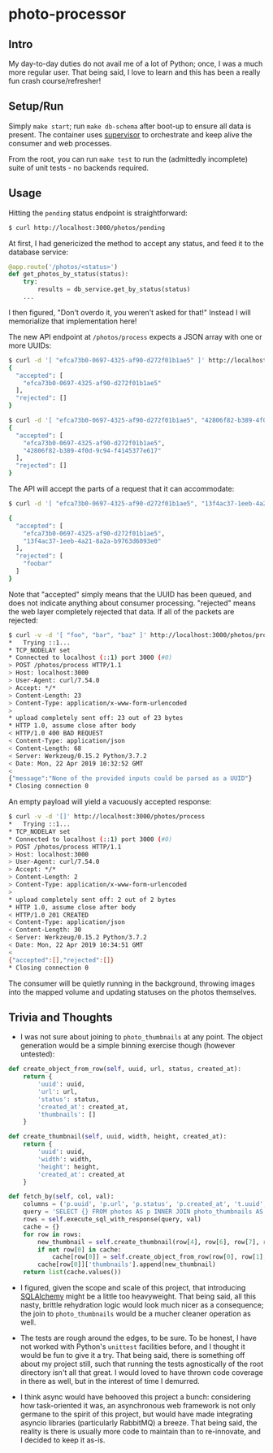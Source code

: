 # photo-processor

## Intro

My day-to-day duties do not avail me of a lot of Python; once, I was a much more
regular user. That being said, I love to learn and this has been a really fun
crash course/refresher!

## Setup/Run

Simply `make start`; run `make db-schema` after boot-up to ensure all data is
present. The container uses [supervisor](http://supervisord.org/) to orchestrate
and keep alive the consumer and web processes.

From the root, you can run `make test` to run the (admittedly incomplete) suite
of unit tests - no backends required.

## Usage
Hitting the `pending` status endpoint is straightforward:

```bash
$ curl http://localhost:3000/photos/pending
```

At first, I had genericized the method to accept any status, and feed it to the
database service:

```python
@app.route('/photos/<status>')
def get_photos_by_status(status):
    try:
        results = db_service.get_by_status(status)
    ...
```

I then figured, "Don't overdo it, you weren't asked for that!" Instead I will
memorialize that implementation here!

The new API endpoint at `/photos/process` expects a JSON array with one or more
UUIDs:

```bash
$ curl -d '[ "efca73b0-0697-4325-af90-d272f01b1ae5" ]' http://localhost:3000/photos/process | jq .
{
  "accepted": [
    "efca73b0-0697-4325-af90-d272f01b1ae5"
  ],
  "rejected": []
}

$ curl -d '[ "efca73b0-0697-4325-af90-d272f01b1ae5", "42806f82-b389-4f0d-9c94-f4145377e617" ]' http://localhost:3000/photos/process | jq .
{
  "accepted": [
    "efca73b0-0697-4325-af90-d272f01b1ae5",
    "42806f82-b389-4f0d-9c94-f4145377e617"
  ],
  "rejected": []
}
```

The API will accept the parts of a request that it can accommodate:

```bash
$ curl -d '[ "efca73b0-0697-4325-af90-d272f01b1ae5", "13f4ac37-1eeb-4a21-8a2a-b9763d6093e0", "foobar" ]' http://localhost:3000/photos/process | jq .

{
  "accepted": [
    "efca73b0-0697-4325-af90-d272f01b1ae5",
    "13f4ac37-1eeb-4a21-8a2a-b9763d6093e0"
  ],
  "rejected": [
    "foobar"
  ]
}
```

Note that "accepted" simply means that the UUID has been queued, and does not
indicate anything about consumer processing. "rejected" means the web layer
completely rejected that data. If all of the packets are rejected:

```bash
$ curl -v -d '[ "foo", "bar", "baz" ]' http://localhost:3000/photos/process
*   Trying ::1...
* TCP_NODELAY set
* Connected to localhost (::1) port 3000 (#0)
> POST /photos/process HTTP/1.1
> Host: localhost:3000
> User-Agent: curl/7.54.0
> Accept: */*
> Content-Length: 23
> Content-Type: application/x-www-form-urlencoded
>
* upload completely sent off: 23 out of 23 bytes
* HTTP 1.0, assume close after body
< HTTP/1.0 400 BAD REQUEST
< Content-Type: application/json
< Content-Length: 68
< Server: Werkzeug/0.15.2 Python/3.7.2
< Date: Mon, 22 Apr 2019 10:32:52 GMT
<
{"message":"None of the provided inputs could be parsed as a UUID"}
* Closing connection 0
```

An empty payload will yield a vacuously accepted response:

```bash
$ curl -v -d '[]' http://localhost:3000/photos/process
*   Trying ::1...
* TCP_NODELAY set
* Connected to localhost (::1) port 3000 (#0)
> POST /photos/process HTTP/1.1
> Host: localhost:3000
> User-Agent: curl/7.54.0
> Accept: */*
> Content-Length: 2
> Content-Type: application/x-www-form-urlencoded
>
* upload completely sent off: 2 out of 2 bytes
* HTTP 1.0, assume close after body
< HTTP/1.0 201 CREATED
< Content-Type: application/json
< Content-Length: 30
< Server: Werkzeug/0.15.2 Python/3.7.2
< Date: Mon, 22 Apr 2019 10:34:51 GMT
<
{"accepted":[],"rejected":[]}
* Closing connection 0
```

The consumer will be quietly running in the background, throwing images into the
mapped volume and updating statuses on the photos themselves.

## Trivia and Thoughts

* I was not sure about joining to `photo_thumbnails` at any point. The object
generation would be a simple binning exercise though (however untested):

```python
def create_object_from_row(self, uuid, url, status, created_at):
    return {
        'uuid': uuid,
        'url': url,
        'status': status,
        'created_at': created_at,
        'thumbnails': []
    }

def create_thumbnail(self, uuid, width, height, created_at):
    return {
        'uuid': uuid,
        'width': width,
        'height': height,
        'created_at': created_at
    }

def fetch_by(self, col, val):
    columns = ('p.uuid', 'p.url', 'p.status', 'p.created_at', 't.uuid', 't.photo_uuid', 't.width', 't.height', 't.created_at')
    query = 'SELECT {} FROM photos AS p INNER JOIN photo_thumbnails AS t ON p.uuid = t.photo_uuid WHERE {} = %s'.format(', '.join(columns), col)
    rows = self.execute_sql_with_response(query, val)
    cache = {}
    for row in rows:
        new_thumbnail = self.create_thumbnail(row[4], row[6], row[7], row[8])
        if not row[0] in cache:
            cache[row[0]] = self.create_object_from_row(row[0], row[1], row[2], row[3])
        cache[row[0]]['thumbnails'].append(new_thumbnail)
    return list(cache.values())
```

* I figured, given the scope and scale of this project, that introducing
[SQLAlchemy](https://www.sqlalchemy.org/) might be a little too heavyweight.
That being said, all this nasty, brittle rehydration logic would look much
nicer as a consequence; the join to `photo_thumbnails` would be a mucher cleaner
operation as well.

* The tests are rough around the edges, to be sure. To be honest, I have not
worked with Python's `unittest` facilities before, and I thought it would be fun
to give it a try. That being said, there is something off about my project still,
such that running the tests agnostically of the root directory isn't all that
great. I would loved to have thrown code coverage in there as well, but in the
interest of time I demurred.

* I think async would have behooved this project a bunch: considering how
task-oriented it was, an asynchronous web framework is not only germane to the
spirit of this project, but would have made integrating asyncio libraries
(particularly RabbitMQ) a breeze. That being said, the reality is there is
usually more code to maintain than to re-innovate, and I decided to keep it
as-is.
